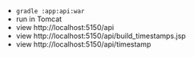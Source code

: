 
* `gradle :app:api:war`
* run in Tomcat
* view http://localhost:5150/api
* view http://localhost:5150/api/build_timestamps.jsp
* view http://localhost:5150/api/timestamp
